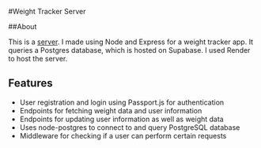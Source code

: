 #Weight Tracker Server

##About

This is a [server](https://github.com/BMTimbrell/weight-tracker-backend). I made using Node and Express for a weight tracker app. It queries a Postgres database, which is hosted on Supabase. I used Render to host the server.

## Features

* User registration and login using Passport.js for authentication
* Endpoints for fetching weight data and user information
* Endpoints for updating user information as well as weight data
* Uses node-postgres to connect to and query PostgreSQL database
* Middleware for checking if a user can perform certain requests